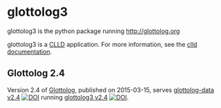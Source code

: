 
glottolog3
==========

glottolog3 is the python package running http://glottolog.org

glottolog3 is a [CLLD](https://github.com/clld/clld) application. For more information, see the [clld documentation](http://clld.readthedocs.org/en/latest/).


Glottolog 2.4
-------------

Version 2.4 of [Glottolog](http://glottolog.org), published on 2015-03-15, serves [glottolog-data v2.4](https://github.com/clld/glottolog-data/releases/tag/v2.4) [![DOI](https://zenodo.org/badge/5142/clld/glottolog-data.svg)](http://dx.doi.org/10.5281/zenodo.16245) running [glottolog3 v2.4](https://github.com/clld/glottolog3/releases/tag/v2.4) [![DOI](https://zenodo.org/badge/5142/clld/glottolog3.svg)](http://dx.doi.org/10.5281/zenodo.16246).
